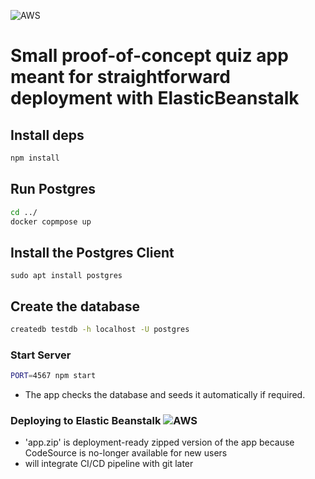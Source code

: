 
![AWS](https://img.shields.io/badge/Amazon_AWS-FF9900?style=for-the-badge&logo=amazonaws&logoColor=white)

# Small proof-of-concept quiz app meant for straightforward deployment with ElasticBeanstalk

## Install deps
```sh
npm install
```

## Run Postgres

```sh
cd ../
docker copmpose up
```

## Install the Postgres Client

```
sudo apt install postgres
```

## Create the database

```sh
createdb testdb -h localhost -U postgres
```

### Start Server
```sh
PORT=4567 npm start
```
  - The app checks the database and seeds it automatically if required.



###  Deploying to Elastic Beanstalk  ![AWS](https://img.shields.io/badge/AWS-%23FF9900.svg?style=for-the-badge&logo=amazon-aws&logoColor=white)
  - 'app.zip' is deployment-ready zipped version of the app because CodeSource is no-longer available for new users
  - will integrate CI/CD pipeline with git later
